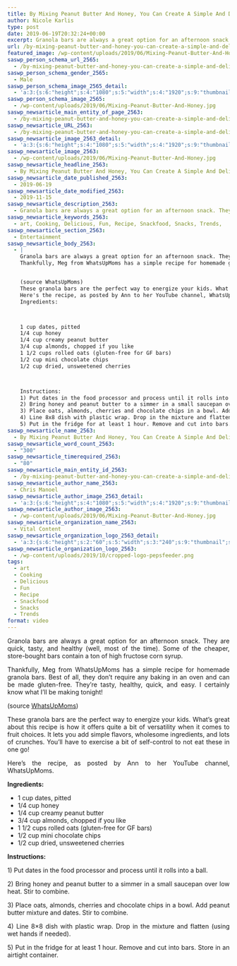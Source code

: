 ```yaml
---
title: By Mixing Peanut Butter And Honey, You Can Create A Simple And Delicious Treat
author: Nicole Karlis
type: post
date: 2019-06-19T20:32:24+00:00
excerpt: Granola bars are always a great option for an afternoon snack. They are quick, tasty, and healthy (well, most of the time).
url: /by-mixing-peanut-butter-and-honey-you-can-create-a-simple-and-delicious-treat/
featured_image: /wp-content/uploads/2019/06/Mixing-Peanut-Butter-And-Honey-370x208.jpg
saswp_person_schema_url_2565:
  - /by-mixing-peanut-butter-and-honey-you-can-create-a-simple-and-delicious-treat/
saswp_person_schema_gender_2565:
  - Male
saswp_person_schema_image_2565_detail:
  - 'a:3:{s:6:"height";s:4:"1080";s:5:"width";s:4:"1920";s:9:"thumbnail";s:89:"/wp-content/uploads/2019/06/Mixing-Peanut-Butter-And-Honey.jpg";}'
saswp_person_schema_image_2565:
  - /wp-content/uploads/2019/06/Mixing-Peanut-Butter-And-Honey.jpg
saswp_newsarticle_main_entity_of_page_2563:
  - /by-mixing-peanut-butter-and-honey-you-can-create-a-simple-and-delicious-treat/
saswp_newsarticle_URL_2563:
  - /by-mixing-peanut-butter-and-honey-you-can-create-a-simple-and-delicious-treat/
saswp_newsarticle_image_2563_detail:
  - 'a:3:{s:6:"height";s:4:"1080";s:5:"width";s:4:"1920";s:9:"thumbnail";s:89:"/wp-content/uploads/2019/06/Mixing-Peanut-Butter-And-Honey.jpg";}'
saswp_newsarticle_image_2563:
  - /wp-content/uploads/2019/06/Mixing-Peanut-Butter-And-Honey.jpg
saswp_newsarticle_headline_2563:
  - By Mixing Peanut Butter And Honey, You Can Create A Simple And Delicious Treat
saswp_newsarticle_date_published_2563:
  - 2019-06-19
saswp_newsarticle_date_modified_2563:
  - 2019-11-15
saswp_newsarticle_description_2563:
  - Granola bars are always a great option for an afternoon snack. They are quick, tasty, and healthy (well, most of the time). Some of the cheaper, store-bought bars contain a ton of high fructose corn syrup. Thankfully, Meg from WhatsUpMoms has a simple recipe for homemade granola bars. Best of all, they don’t require any…
saswp_newsarticle_keywords_2563:
  - art, Cooking, Delicious, Fun, Recipe, Snackfood, Snacks, Trends,
saswp_newsarticle_section_2563:
  - Entertainment
saswp_newsarticle_body_2563:
  - |
    Granola bars are always a great option for an afternoon snack. They are quick, tasty, and healthy (well, most of the time). Some of the cheaper, store-bought bars contain a ton of high fructose corn syrup.
    Thankfully, Meg from WhatsUpMoms has a simple recipe for homemade granola bars. Best of all, they don't require any baking in an oven and can be made gluten-free. They're tasty, healthy, quick, and easy. I certainly know what I'll be making tonight!


    (source WhatsUpMoms)
    These granola bars are the perfect way to energize your kids. What's great about this recipe is how it offers quite a bit of versatility when it comes to fruit choices. It lets you add simple flavors, wholesome ingredients, and lots of crunches. You'll have to exercise a bit of self-control to not eat these in one go!
    Here's the recipe, as posted by Ann to her YouTube channel, WhatsUpMoms.
    Ingredients:



    1 cup dates, pitted
    1/4 cup honey
    1/4 cup creamy peanut butter
    3/4 cup almonds, chopped if you like
    1 1/2 cups rolled oats (gluten-free for GF bars)
    1/2 cup mini chocolate chips
    1/2 cup dried, unsweetened cherries



    Instructions:
    1) Put dates in the food processor and process until it rolls into a ball.
    2) Bring honey and peanut butter to a simmer in a small saucepan over low heat. Stir to combine.
    3) Place oats, almonds, cherries and chocolate chips in a bowl. Add peanut butter mixture and dates. Stir to combine.
    4) Line 8x8 dish with plastic wrap. Drop in the mixture and flatten (using wet hands if needed).
    5) Put in the fridge for at least 1 hour. Remove and cut into bars. Store in an airtight container.
saswp_newsarticle_name_2563:
  - By Mixing Peanut Butter And Honey, You Can Create A Simple And Delicious Treat
saswp_newsarticle_word_count_2563:
  - "300"
saswp_newsarticle_timerequired_2563:
  - "80"
saswp_newsarticle_main_entity_id_2563:
  - /by-mixing-peanut-butter-and-honey-you-can-create-a-simple-and-delicious-treat/
saswp_newsarticle_author_name_2563:
  - Chris Manoel
saswp_newsarticle_author_image_2563_detail:
  - 'a:3:{s:6:"height";s:4:"1080";s:5:"width";s:4:"1920";s:9:"thumbnail";s:89:"/wp-content/uploads/2019/06/Mixing-Peanut-Butter-And-Honey.jpg";}'
saswp_newsarticle_author_image_2563:
  - /wp-content/uploads/2019/06/Mixing-Peanut-Butter-And-Honey.jpg
saswp_newsarticle_organization_name_2563:
  - Vital Content
saswp_newsarticle_organization_logo_2563_detail:
  - 'a:3:{s:6:"height";s:2:"60";s:5:"width";s:3:"240";s:9:"thumbnail";s:82:"/wp-content/uploads/2019/10/cropped-logo-pepsfeeder.png";}'
saswp_newsarticle_organization_logo_2563:
  - /wp-content/uploads/2019/10/cropped-logo-pepsfeeder.png
tags:
  - art
  - Cooking
  - Delicious
  - Fun
  - Recipe
  - Snackfood
  - Snacks
  - Trends
format: video
---
```


<p style="text-align: justify;">
  Granola bars are always a great option for an afternoon snack. They are quick, tasty, and healthy (well, most of the time). Some of the cheaper, store-bought bars contain a ton of high fructose corn syrup.
</p>

<p style="text-align: justify;">
  Thankfully, Meg from WhatsUpMoms has a simple recipe for homemade granola bars. Best of all, they don&#8217;t require any baking in an oven and can be made gluten-free. They&#8217;re tasty, healthy, quick, and easy. I certainly know what I&#8217;ll be making tonight!
</p>

(source <a href="https://web.archive.org/web/20150317231029/https://www.youtube.com/channel/UCMfXv2enRXepxG92VoxfrEg" target="_blank" rel="noopener noreferrer">WhatsUpMoms</a>)

<p style="text-align: justify;">
  These granola bars are the perfect way to energize your kids. What&#8217;s great about this recipe is how it offers quite a bit of versatility when it comes to fruit choices. It lets you add simple flavors, wholesome ingredients, and lots of crunches. You&#8217;ll have to exercise a bit of self-control to not eat these in one go!
</p>

<p style="text-align: justify;">
  Here&#8217;s the recipe, as posted by Ann to her YouTube channel, WhatsUpMoms.
</p>

**Ingredients:**

<li style="list-style-type: none;">
  <ul>
    <li>
      1 cup dates, pitted
    </li>
    <li>
      1/4 cup honey
    </li>
    <li>
      1/4 cup creamy peanut butter
    </li>
    <li>
      3/4 cup almonds, chopped if you like
    </li>
    <li>
      1 1/2 cups rolled oats (gluten-free for GF bars)
    </li>
    <li>
      1/2 cup mini chocolate chips
    </li>
    <li>
      1/2 cup dried, unsweetened cherries
    </li>
  </ul>
</li>

**Instructions:**

<p style="text-align: justify;">
  1) Put dates in the food processor and process until it rolls into a ball.
</p>

<p style="text-align: justify;">
  2) Bring honey and peanut butter to a simmer in a small saucepan over low heat. Stir to combine.
</p>

<p style="text-align: justify;">
  3) Place oats, almonds, cherries and chocolate chips in a bowl. Add peanut butter mixture and dates. Stir to combine.
</p>

<p style="text-align: justify;">
  4) Line 8&#215;8 dish with plastic wrap. Drop in the mixture and flatten (using wet hands if needed).
</p>

<p style="text-align: justify;">
  5) Put in the fridge for at least 1 hour. Remove and cut into bars. Store in an airtight container.
</p>
